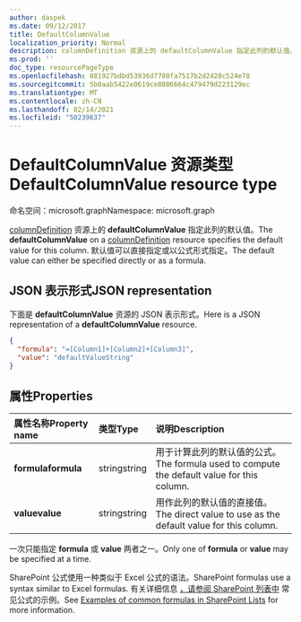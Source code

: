 ```yaml
---
author: daspek
ms.date: 09/12/2017
title: DefaultColumnValue
localization_priority: Normal
description: columnDefinition 资源上的 defaultColumnValue 指定此列的默认值。
ms.prod: ''
doc_type: resourcePageType
ms.openlocfilehash: 881927bdbd53936d7780fa7517b2d2428c524e78
ms.sourcegitcommit: 5b0aab5422e0619ce8806664c479479d223129ec
ms.translationtype: MT
ms.contentlocale: zh-CN
ms.lasthandoff: 02/14/2021
ms.locfileid: "50239637"
---
```

# <a name="defaultcolumnvalue-resource-type"></a><span data-ttu-id="1f2cf-103">DefaultColumnValue 资源类型</span><span class="sxs-lookup"><span data-stu-id="1f2cf-103">DefaultColumnValue resource type</span></span>

<span data-ttu-id="1f2cf-104">命名空间：microsoft.graph</span><span class="sxs-lookup"><span data-stu-id="1f2cf-104">Namespace: microsoft.graph</span></span>

<span data-ttu-id="1f2cf-105">[columnDefinition](columndefinition.md) 资源上的 **defaultColumnValue** 指定此列的默认值。</span><span class="sxs-lookup"><span data-stu-id="1f2cf-105">The **defaultColumnValue** on a [columnDefinition](columndefinition.md) resource specifies the default value for this column.</span></span>
<span data-ttu-id="1f2cf-106">默认值可以直接指定或以公式形式指定。</span><span class="sxs-lookup"><span data-stu-id="1f2cf-106">The default value can either be specified directly or as a formula.</span></span>

## <a name="json-representation"></a><span data-ttu-id="1f2cf-107">JSON 表示形式</span><span class="sxs-lookup"><span data-stu-id="1f2cf-107">JSON representation</span></span>

<span data-ttu-id="1f2cf-108">下面是 **defaultColumnValue** 资源的 JSON 表示形式。</span><span class="sxs-lookup"><span data-stu-id="1f2cf-108">Here is a JSON representation of a **defaultColumnValue** resource.</span></span>
<!-- { "blockType": "resource", "@type": "microsoft.graph.defaultColumnValue" } -->

```json
{
  "formula": "=[Column1]+[Column2]+[Column3]",
  "value": "defaultValueString"
}
```

## <a name="properties"></a><span data-ttu-id="1f2cf-109">属性</span><span class="sxs-lookup"><span data-stu-id="1f2cf-109">Properties</span></span>

| <span data-ttu-id="1f2cf-110">属性名称</span><span class="sxs-lookup"><span data-stu-id="1f2cf-110">Property name</span></span> | <span data-ttu-id="1f2cf-111">类型</span><span class="sxs-lookup"><span data-stu-id="1f2cf-111">Type</span></span>   | <span data-ttu-id="1f2cf-112">说明</span><span class="sxs-lookup"><span data-stu-id="1f2cf-112">Description</span></span>
|:--------------|:-------|:----------------------------------------------------
| <span data-ttu-id="1f2cf-113">**formula**</span><span class="sxs-lookup"><span data-stu-id="1f2cf-113">**formula**</span></span>   | <span data-ttu-id="1f2cf-114">string</span><span class="sxs-lookup"><span data-stu-id="1f2cf-114">string</span></span> | <span data-ttu-id="1f2cf-115">用于计算此列的默认值的公式。</span><span class="sxs-lookup"><span data-stu-id="1f2cf-115">The formula used to compute the default value for this column.</span></span>
| <span data-ttu-id="1f2cf-116">**value**</span><span class="sxs-lookup"><span data-stu-id="1f2cf-116">**value**</span></span>     | <span data-ttu-id="1f2cf-117">string</span><span class="sxs-lookup"><span data-stu-id="1f2cf-117">string</span></span> | <span data-ttu-id="1f2cf-118">用作此列的默认值的直接值。</span><span class="sxs-lookup"><span data-stu-id="1f2cf-118">The direct value to use as the default value for this column.</span></span>

<span data-ttu-id="1f2cf-119">一次只能指定 **formula** 或 **value** 两者之一。</span><span class="sxs-lookup"><span data-stu-id="1f2cf-119">Only one of **formula** or **value** may be specified at a time.</span></span>

<span data-ttu-id="1f2cf-120">SharePoint 公式使用一种类似于 Excel 公式的语法。</span><span class="sxs-lookup"><span data-stu-id="1f2cf-120">SharePoint formulas use a syntax similar to Excel formulas.</span></span>
<span data-ttu-id="1f2cf-121">有关详细信息 [，请参阅 SharePoint 列表中][SPFormulas] 常见公式的示例。</span><span class="sxs-lookup"><span data-stu-id="1f2cf-121">See [Examples of common formulas in SharePoint Lists][SPFormulas] for more information.</span></span>

[SPFormulas]: https://support.office.com/en-us/article/Examples-of-common-formulas-in-SharePoint-Lists-d81f5f21-2b4e-45ce-b170-bf7ebf6988b3


<!-- {
  "type": "#page.annotation",
  "description": "",
  "keywords": "",
  "section": "documentation",
  "tocPath": "Resources/DefaultColumnValue"
} -->

